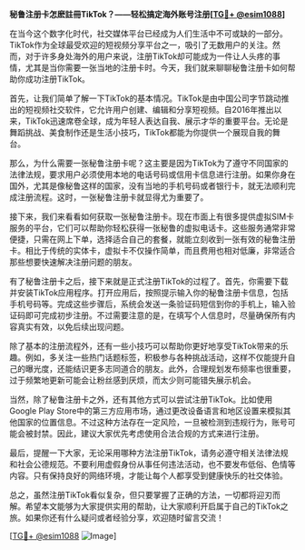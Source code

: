 **秘鲁注册卡怎麽註冊TikTok？——轻松搞定海外账号注册[[TG💪+ @esim1088](https://t.me/s/esim1088)]**

在当今这个数字化时代，社交媒体平台已经成为人们生活中不可或缺的一部分。TikTok作为全球最受欢迎的短视频分享平台之一，吸引了无数用户的关注。然而，对于许多身处海外的用户来说，注册TikTok却可能成为一件让人头疼的事情，尤其是当你需要一张当地的注册卡时。今天，我们就来聊聊秘鲁注册卡如何帮助你成功注册TikTok。

首先，让我们简单了解一下TikTok的基本情况。TikTok是由中国公司字节跳动推出的短视频社交软件，它允许用户创建、编辑和分享短视频。自2016年推出以来，TikTok迅速席卷全球，成为年轻人表达自我、展示才华的重要平台。无论是舞蹈挑战、美食制作还是生活小技巧，TikTok都能为你提供一个展现自我的舞台。

那么，为什么需要一张秘鲁注册卡呢？这主要是因为TikTok为了遵守不同国家的法律法规，要求用户必须使用本地的电话号码或信用卡信息进行注册。如果你身在国外，尤其是像秘鲁这样的国家，没有当地的手机号码或者银行卡，就无法顺利完成注册流程。这时，一张秘鲁注册卡就显得尤为重要了。

接下来，我们来看看如何获取一张秘鲁注册卡。现在市面上有很多提供虚拟SIM卡服务的平台，它们可以帮助你轻松获得一张秘鲁的虚拟电话卡。这些服务通常非常便捷，只需在网上下单，选择适合自己的套餐，就能立刻收到一张有效的秘鲁注册卡。相比于传统的实体卡，虚拟卡不仅操作简单，而且费用也相对低廉，非常适合那些想要快速解决注册问题的朋友。

有了秘鲁注册卡之后，接下来就是正式注册TikTok的过程了。首先，你需要下载并安装TikTok应用程序。打开应用后，按照提示输入你的秘鲁注册卡信息，包括手机号码等。完成这些步骤后，系统会发送一条验证码短信到你的手机上，输入验证码即可完成初步注册。不过需要注意的是，在填写个人信息时，尽量确保所有内容真实有效，以免后续出现问题。

除了基本的注册流程外，还有一些小技巧可以帮助你更好地享受TikTok带来的乐趣。例如，多关注一些热门话题标签，积极参与各种挑战活动，这样不仅能提升自己的曝光度，还能结识更多志同道合的朋友。此外，合理规划发布频率也很重要，过于频繁地更新可能会让粉丝感到厌烦，而太少则可能错失展示机会。

当然，除了秘鲁注册卡之外，还有其他方式可以尝试注册TikTok。比如使用Google Play Store中的第三方应用市场，通过更改设备语言和地区设置来模拟其他国家的位置信息。不过这种方法存在一定风险，一旦被检测到违规行为，账号可能会被封禁。因此，建议大家优先考虑使用合法合规的方式来进行注册。

最后，提醒一下大家，无论采用哪种方法注册TikTok，请务必遵守相关法律法规和社会公德规范。不要利用虚假身份从事任何违法活动，也不要发布低俗、色情等内容。只有保持良好的网络环境，才能让每个人都享受到健康快乐的社交体验。

总之，虽然注册TikTok看似复杂，但只要掌握了正确的方法，一切都将迎刃而解。希望本文能够为大家提供实用的帮助，让大家顺利开启属于自己的TikTok之旅。如果你还有什么疑问或者经验分享，欢迎随时留言交流！

[[TG💪+ @esim1088](https://t.me/s/esim1088) ![Image](https://i.postimg.cc/4NQfJmqS/Snipaste-2025-05-13-00-14-12.png)]